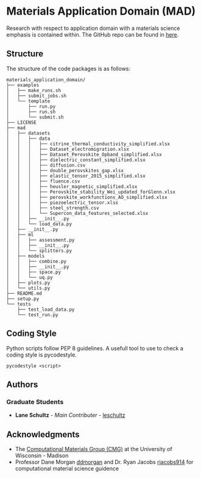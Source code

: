 # Materials Application Domain (MAD)

Research with respect to application domain with a materials science emphasis is contained within. The GitHub repo can be found in [here](https://github.com/leschultz/application_domain.git).

## Structure
The structure of the code packages is as follows:

```
materials_application_domain/
├── examples
│   ├── make_runs.sh
│   ├── submit_jobs.sh
│   └── template
│       ├── run.py
│       ├── run.sh
│       └── submit.sh
├── LICENSE
├── mad
│   ├── datasets
│   │   ├── data
│   │   │   ├── citrine_thermal_conductivity_simplified.xlsx
│   │   │   ├── Dataset_electromigration.xlsx
│   │   │   ├── Dataset_Perovskite_Opband_simplified.xlsx
│   │   │   ├── dielectric_constant_simplified.xlsx
│   │   │   ├── diffusion.csv
│   │   │   ├── double_perovskites_gap.xlsx
│   │   │   ├── elastic_tensor_2015_simplified.xlsx
│   │   │   ├── fluence.csv
│   │   │   ├── heusler_magnetic_simplified.xlsx
│   │   │   ├── Perovskite_stability_Wei_updated_forGlenn.xlsx
│   │   │   ├── perovskite_workfunctions_AO_simplified.xlsx
│   │   │   ├── piezoelectric_tensor.xlsx
│   │   │   ├── steel_strength.csv
│   │   │   └── Supercon_data_features_selected.xlsx
│   │   ├── __init__.py
│   │   └── load_data.py
│   ├── __init__.py
│   ├── ml
│   │   ├── assessment.py
│   │   ├── __init__.py
│   │   └── splitters.py
│   ├── models
│   │   ├── combine.py
│   │   ├── __init__.py
│   │   ├── space.py
│   │   └── uq.py
│   ├── plots.py
│   └── utils.py
├── README.md
├── setup.py
└── tests
    ├── test_load_data.py
    └── test_run.py
```

## Coding Style

Python scripts follow PEP 8 guidelines. A usefull tool to use to check a coding style is pycodestyle.

```
pycodestyle <script>
```

## Authors

### Graduate Students
* **Lane Schultz** - *Main Contributer* - [leschultz](https://github.com/leschultz)

## Acknowledgments

* The [Computational Materials Group (CMG)](https://matmodel.engr.wisc.edu/) at the University of Wisconsin - Madison
* Professor Dane Morgan [ddmorgan](https://github.com/ddmorgan) and Dr. Ryan Jacobs [rjacobs914](https://github.com/rjacobs914) for computational material science guidence
